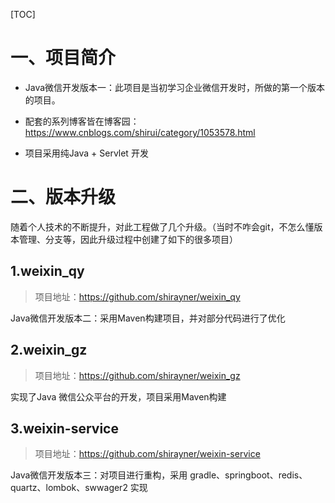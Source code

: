 [TOC]

# 一、项目简介

- Java微信开发版本一：此项目是当初学习企业微信开发时，所做的第一个版本的项目。

- 配套的系列博客皆在博客园：https://www.cnblogs.com/shirui/category/1053578.html
- 项目采用纯Java + Servlet 开发





# 二、版本升级

随着个人技术的不断提升，对此工程做了几个升级。（当时不咋会git，不怎么懂版本管理、分支等，因此升级过程中创建了如下的很多项目）

## 1.weixin_qy

> 项目地址：https://github.com/shirayner/weixin_qy

Java微信开发版本二：采用Maven构建项目，并对部分代码进行了优化



## 2.weixin_gz

> 项目地址：https://github.com/shirayner/weixin_gz

实现了Java 微信公众平台的开发，项目采用Maven构建





## 3.weixin-service

> 项目地址：https://github.com/shirayner/weixin-service

Java微信开发版本三：对项目进行重构，采用 gradle、springboot、redis、quartz、lombok、swwager2 实现









